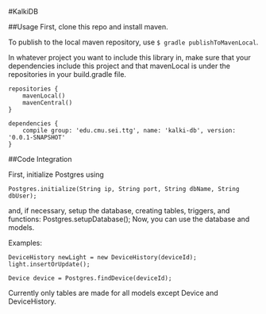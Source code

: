 #KalkiDB

##Usage
First, clone this repo and install maven.

To publish to the local maven repository, use `$ gradle publishToMavenLocal`.

In whatever project you want to include this library in, make sure that your dependencies include this project
and that mavenLocal is under the repositories in your build.gradle file.
```
repositories {
    mavenLocal()
    mavenCentral()
}
 
dependencies {
    compile group: 'edu.cmu.sei.ttg', name: 'kalki-db', version: '0.0.1-SNAPSHOT'
}
```


  
##Code Integration

First, initialize Postgres using 
```
Postgres.initialize(String ip, String port, String dbName, String dbUser);
```
and, if necessary, setup the database, creating tables, triggers, and functions:
            Postgres.setupDatabase();
Now, you can use the database and models.

Examples:
```
DeviceHistory newLight = new DeviceHistory(deviceId);
light.insertOrUpdate();
            
Device device = Postgres.findDevice(deviceId);
```
            
Currently only tables are made for all models except Device and DeviceHistory.
